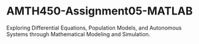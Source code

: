 # AMTH450-Assignment05-MATLAB
Exploring Differential Equations, Population Models, and Autonomous Systems through Mathematical Modeling and Simulation.
